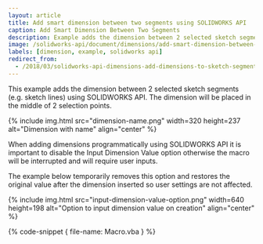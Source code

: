 ```yaml
---
layout: article
title: Add smart dimension between two segments using SOLIDWORKS API
caption: Add Smart Dimension Between Two Segments
description: Example adds the dimension between 2 selected sketch segments
image: /solidworks-api/document/dimensions/add-smart-dimension-between-two-segments/dimension-name.png
labels: [dimension, example, solidworks api]
redirect_from:
  - /2018/03/solidworks-api-dimensions-add-dimensions-to-sketch-segment.html
---
```

This example adds the dimension between 2 selected sketch segments (e.g. sketch lines) using SOLIDWORKS API. The dimension will be placed in the middle of 2 selection points.  

{% include img.html src="dimension-name.png" width=320 height=237 alt="Dimension with name" align="center" %}

When adding dimensions programmatically using SOLIDWORKS API it is important to disable the Input Dimension Value option otherwise the macro will be interrupted and will require user inputs.

The example below temporarily removes this option and restores the original value after the dimension inserted so user settings are not affected.  

{% include img.html src="input-dimension-value-option.png" width=640 height=198 alt="Option to input dimension value on creation" align="center" %}

{% code-snippet { file-name: Macro.vba } %}
